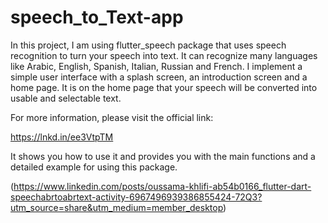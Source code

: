 # speech_to_Text-app

In this project, I am using flutter_speech package that uses speech recognition to turn your speech into text.
It can recognize many languages like Arabic, English, Spanish, Italian, Russian and French.
I implement a simple user interface with a splash screen, an introduction screen and a home page. It is on the home page that your speech will be converted into usable and selectable text.

 
For more information, please visit the official link:

https://lnkd.in/ee3VtpTM

It shows you how to use it and provides you with the main functions and a detailed example for using this package.

(https://www.linkedin.com/posts/oussama-khlifi-ab54b0166_flutter-dart-speechabrtoabrtext-activity-6967496939386855424-72Q3?utm_source=share&utm_medium=member_desktop)
